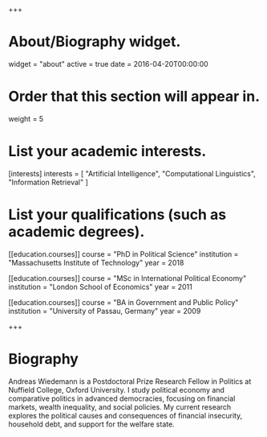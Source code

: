 +++
# About/Biography widget.
widget = "about"
active = true
date = 2016-04-20T00:00:00

# Order that this section will appear in.
weight = 5

# List your academic interests.
[interests]
  interests = [
    "Artificial Intelligence",
    "Computational Linguistics",
    "Information Retrieval"
  ]

# List your qualifications (such as academic degrees).
[[education.courses]]
  course = "PhD in Political Science"
  institution = "Massachusetts Institute of Technology"
  year = 2018

[[education.courses]]
  course = "MSc in International Political Economy"
  institution = "London School of Economics"
  year = 2011

[[education.courses]]
  course = "BA in Government and Public Policy"
  institution = "University of Passau, Germany"
  year = 2009
 
+++

# Biography

Andreas Wiedemann is a Postdoctoral Prize Research Fellow in Politics at Nuffield College, Oxford University. I study political economy and comparative politics in advanced democracies, focusing on financial markets, wealth inequality, and social policies. My current research explores the political causes and consequences of financial insecurity, household debt, and support for the welfare state.
